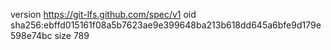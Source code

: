 version https://git-lfs.github.com/spec/v1
oid sha256:ebffd015161f08a5b7623ae9e399648ba213b618dd645a6bfe9d179e598e74bc
size 789
